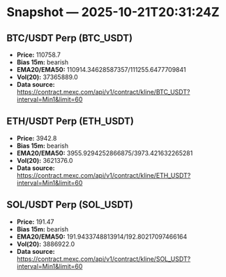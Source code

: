 # Snapshot — 2025-10-21T20:31:24Z

## BTC/USDT Perp (BTC_USDT)
- **Price:** 110758.7
- **Bias 15m:** bearish
- **EMA20/EMA50:** 110914.34628587357/111255.6477709841
- **Vol(20):** 37365889.0
- **Data source:** https://contract.mexc.com/api/v1/contract/kline/BTC_USDT?interval=Min1&limit=60

## ETH/USDT Perp (ETH_USDT)
- **Price:** 3942.8
- **Bias 15m:** bearish
- **EMA20/EMA50:** 3955.9294252866875/3973.421632265281
- **Vol(20):** 3621376.0
- **Data source:** https://contract.mexc.com/api/v1/contract/kline/ETH_USDT?interval=Min1&limit=60

## SOL/USDT Perp (SOL_USDT)
- **Price:** 191.47
- **Bias 15m:** bearish
- **EMA20/EMA50:** 191.9433748813914/192.80217097466164
- **Vol(20):** 3886922.0
- **Data source:** https://contract.mexc.com/api/v1/contract/kline/SOL_USDT?interval=Min1&limit=60
